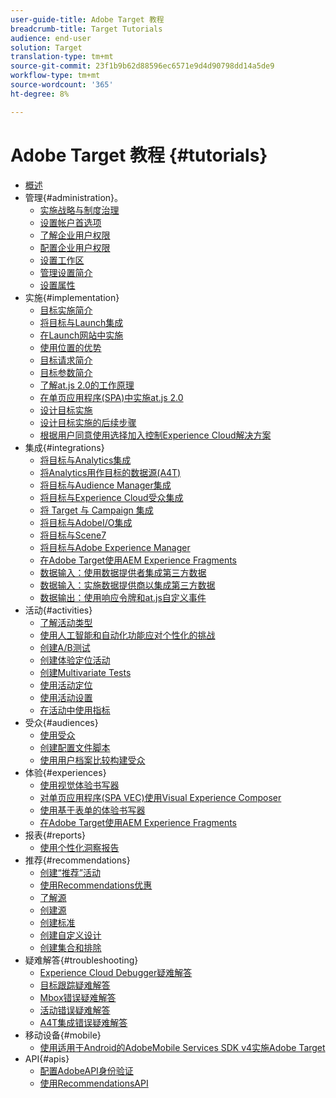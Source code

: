 ```yaml
---
user-guide-title: Adobe Target 教程
breadcrumb-title: Target Tutorials
audience: end-user
solution: Target
translation-type: tm+mt
source-git-commit: 23f1b9b62d88596ec6571e9d4d90798dd14a5de9
workflow-type: tm+mt
source-wordcount: '365'
ht-degree: 8%

---
```



# Adobe Target 教程 {#tutorials}

+ [概述](../overview.md)
+ 管理{#administration}。
   + [实施战略与制度治理](../dev101/1.1-implementation-strategy-sys-governance.md)
   + [设置帐户首选项](../administration/set-up-account-preferences.md)
   + [了解企业用户权限](../administration/understanding-enterprise-user-permissions.md)
   + [配置企业用户权限](../dev101/1.2-configure-ent-user-permissions.md)
   + [设置工作区](../administration/set-up-workspaces.md)
   + [管理设置简介](../dev101/1.3-intro-to-admin-setup.md)
   + [设置属性](../administration/set-up-properties.md)
+ 实施{#implementation}
   + [目标实施简介](../dev101/2.1-intro-to-target-implementation.md)
   + [将目标与Launch集成](../dev101/3.1-target-launch.md)
   + [在Launch网站中实施](https://docs.adobe.com/content/help/en/experience-cloud/implementing-in-websites-with-launch/index.html)
   + [使用位置的优势](../dev101/2.2-benefits-of-locations.md)
   + [目标请求简介](../dev101/2.3-intro-to-target-requests.md)
   + [目标参数简介](../dev101/2.4-intro-to-target-params.md)
   + [了解at.js 2.0的工作原理](../implementation/understanding-how-atjs-20-works.md)
   + [在单页应用程序(SPA)中实施at.js 2.0](../implementation/implement-atjs-20-in-a-single-page-application.md)
   + [设计目标实施](../dev101/2.5-design-target-implementation.md)
   + [设计目标实施的后续步骤](../dev101/2.6-next-steps-design-target-implementation.md)
   + [根据用户同意使用选择加入控制Experience Cloud解决方案](https://docs.adobe.com/content/help/en/core-services-learn/tutorials/id-service/use-opt-in-to-control-experience-cloud-activities-based-on-user-consent.html)
+ 集成{#integrations}
   + [将目标与Analytics集成](../dev101/3.2-target-analytics.md)
   + [将Analytics用作目标的数据源(A4T)](../integrations/use-analytics-as-a-data-source-a4t.md)
   + [将目标与Audience Manager集成](../dev101/3.3-target-dmp.md)
   + [将目标与Experience Cloud受众集成](../dev101/3.4-target-exc-audiences.md)
   + [将 Target 与 Campaign 集成](../dev101/3.6-target-campaign.md)
   + [将目标与AdobeI/O集成](../dev101/3.7-target-io.md)
   + [将目标与Scene7](../dev101/3.8-target-scene7.md)
   + [将目标与Adobe Experience Manager](../dev101/3.5-target-aem.md)
   + [在Adobe Target使用AEM Experience Fragments](https://helpx.adobe.com/experience-manager/kt/sites/using/experience-fragment-target-offer-feature-video-use.html)
   + [数据输入：使用数据提供者集成第三方数据](../integrations/use-data-providers-to-integrate-third-party-data.md)
   + [数据输入：实施数据提供商以集成第三方数据](../integrations/implement-data-providers-to-integrate-third-party-data.md)
   + [数据输出：使用响应令牌和at.js自定义事件](../integrations/use-response-tokens-and-atjs-custom-events.md)
+ 活动{#activities}
   + [了解活动类型](../activities/understanding-the-types-of-activities.md)
   + [使用人工智能和自动化功能应对个性化的挑战](../activities/use-the-artificial-intelligence-and-automation-capabilities-to-meet-the-challenges-of-personalization.md)
   + [创建A/B测试](../activities/create-ab-tests.md)
   + [创建体验定位活动](../activities/create-experience-targeting-activities.md)
   + [创建Multivariate Tests](../activities/create-multivariate-tests.md)
   + [使用活动定位](../activities/use-activity-targeting.md)
   + [使用活动设置](../activities/use-activity-settings.md)
   + [在活动中使用指标](../activities/use-metrics-in-activities.md)
+ 受众{#audiences}
   + [使用受众](../audiences/use-audiences.md)
   + [创建配置文件脚本](../audiences/create-profile-scripts.md)
   + [使用用户档案比较构建受众](../audiences/use-profile-comparison-to-build-audiences.md)
+ 体验{#experiences}
   + [使用视觉体验书写器](../experiences/use-the-visual-experience-composer.md)
   + [对单页应用程序(SPA VEC)使用Visual Experience Composer](../experiences/use-the-visual-experience-composer-for-single-page-applications.md)
   + [使用基于表单的体验书写器](../experiences/use-the-form-based-experience-composer.md)
   + [在Adobe Target使用AEM Experience Fragments](https://helpx.adobe.com/experience-manager/kt/sites/using/experience-fragment-target-offer-feature-video-use.html)
+ 报表{#reports}
   + [使用个性化洞察报告](../reports/use-the-personalization-insights-reports.md)
+ 推荐{#recommendations}
   + [创建“推荐”活动](../recommendations/create-a-recommendations-activity.md)
   + [使用Recommendations优惠](../recommendations/use-recommendations-offers.md)
   + [了解源](../recommendations/understanding-feeds.md)
   + [创建源](../recommendations/create-a-feed.md)
   + [创建标准](../recommendations/create-criteria.md)
   + [创建自定义设计](../recommendations/create-custom-designs.md)
   + [创建集合和排除](../recommendations/create-collections-and-exclusions.md)
+ 疑难解答{#troubleshooting}
   + [Experience Cloud Debugger疑难解答](../troubleshooting/troubleshoot-with-the-experience-cloud-debugger.md)
   + [目标跟踪疑难解答](../troubleshooting/troubleshoot-with-target-traces.md)
   + [Mbox错误疑难解答](../dev101/4.1-troubleshoot-mbox-errors.md)
   + [活动错误疑难解答](../dev101/4.2-troubleshoot-activity-errors.md)
   + [A4T集成错误疑难解答](../dev101/4.3-troubleshoot-integration-errors.md)
+ 移动设备{#mobile}
   + [使用适用于Android的AdobeMobile Services SDK v4实施Adobe Target](../mobile-v4/overview.md)
+ API{#apis}
   + [配置AdobeAPI身份验证](../apis/configure-io-target-integration.md)
   + [使用RecommendationsAPI](https://docs.adobe.com/content/help/en/target-learn/recommendations-api-tutorial/recs-api-overview.html)
